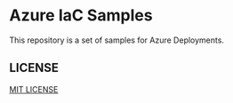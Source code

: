 # Azure IaC Samples

This repository is a set of samples for Azure Deployments.

## LICENSE

[MIT LICENSE](./LICENSE)